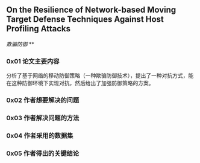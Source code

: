 ## On the Resilience of Network-based Moving Target Defense Techniques Against Host Profiling Attacks 
*欺骗防御* **

### 0x01 论文主要内容  
分析了基于网络的移动防御策略（一种欺骗防御技术），提出了一种对抗方式，能在这种防御环境下实现对抗，然后给出了加强防御策略的方案。

### 0x02 作者想要解决的问题   



### 0x03 作者解决问题的方法   



### 0x04 作者采用的数据集   



### 0x05 作者得出的关键结论   

